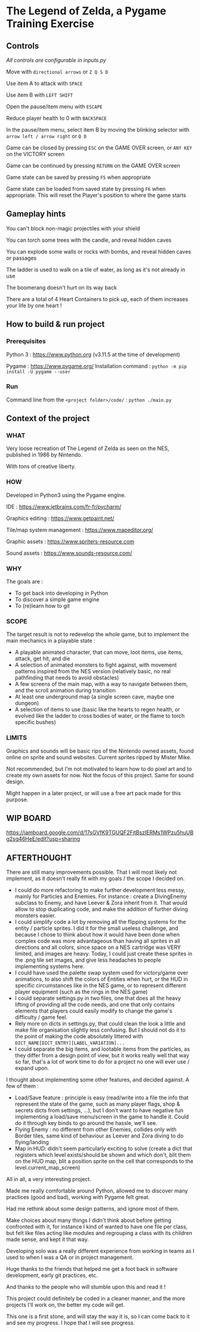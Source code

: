 # The Legend of Zelda, a Pygame Training Exercise

## Controls
_All controls are configurable in inputs.py_

Move with ```directional arrows``` or ```Z Q S D```

Use item A to attack with ```SPACE```

Use item B with ```LEFT SHIFT```

Open the pause/item menu with ```ESCAPE```

Reduce player health to 0 with ```BACKSPACE```

In the pause/item menu, select item B by moving the blinking selector with ```arrow left / arrow right``` or ```Q D```

Game can be closed by pressing ```ESC``` on the GAME OVER screen, or  ```ANY KEY``` on the VICTORY screen

Game can be continued by pressing ```RETURN``` on the GAME OVER screen

Game state can be saved by pressing ```F5``` when appropriate

Game state can be loaded from saved state by pressing ```F6``` when appropriate. This will reset the Player's position to where the game starts

## Gameplay hints

You can't block non-magic projectiles with your shield

You can torch some trees with the candle, and reveal hidden caves

You can explode some walls or rocks with bombs, and reveal hidden caves or passages

The ladder is used to walk on a tile of water, as long as it's not already in use

The boomerang doesn't hurt on its way back

There are a total of 4 Heart Containers to pick up, each of them increases your life by one heart !

## How to build & run project
### Prerequisites
Python 3 : https://www.python.org (v3.11.5 at the time of development)

Pygame :  https://www.pygame.org/
Installation command : 
```python -m pip install -U pygame --user```

### Run
Command line from the `<project folder>/code/` :
```python ./main.py```

## Context of the project
### WHAT
Very loose recreation of The Legend of Zelda as seen on the NES, published in 1986 by Nintendo.

With tons of creative liberty.

### HOW
Developed in Python3 using the Pygame engine.

IDE : https://www.jetbrains.com/fr-fr/pycharm/

Graphics editing : https://www.getpaint.net/

Tile/map system management : https://www.mapeditor.org/

Graphic assets : https://www.spriters-resource.com

Sound assets : https://www.sounds-resource.com/

### WHY
The goals are : 
- To get back into developing in Python
- To discover a simple game engine
- To (re)learn how to git

### SCOPE
The target result is not to redevelop the whole game, but to implement the main mechanics in a playable state :
- A playable animated character, that can move, loot items, use items, attack, get hit, and die
- A selection of animated monsters to fight against, with movement patterns inspired from the NES version (relatively basic, no real pathfinding that needs to avoid obstacles)
- A few screens of the main map, with a way to navigate between them, and the scroll animation during transition
- At least one underground map (a single screen cave, maybe one dungeon)
- A selection of items to use (basic like the hearts to regen health, or evolved like the ladder to cross bodies of water, or the flame to torch specific bushes)

### LIMITS
Graphics and sounds will be basic rips of the Nintendo owned assets, found online on sprite and sound websites.
Current sprites ripped by Mister Mike. 

Not recommended, but I'm not motivated to learn how to do pixel art and to create my own assets for now.
Not the focus of this project. Same for sound design. 

Might happen in a later project, or will use a free art pack made for this purpose.

## WIP BOARD
https://jamboard.google.com/d/17sGVfK9TGUQF2FjtBszIERMs1WPzu5huUBg2sg46HeE/edit?usp=sharing

## AFTERTHOUGHT
There are still many improvements possible. That I will most likely not implement, as it doesn't really fit with my goals / the scope I decided on.
- I could do more refactoring to make further development less messy, mainly for Particles and Enemies. 
For instance : create a DivingEnemy subclass to Enemy, and have Leever & Zora inherit from it. That would allow to stop duplicating code, and make the addition of further diving monsters easier.
- I could simplify code a lot by removing all the flipping systems for the entity / particle sprites. I did it for the small useless challenge, and because I chose to think about how it would have been done when complex code was more advantageous than having all sprites in all directions and all colors, since space on a NES cartridge was VERY limited, and images are heavy.
Today, I could just create these sprites in the .png tile set images, and give less headaches to people implementing systems here.
- I could have used the palette swap system used for victory/game over animations, to also shift the colors of Entities when hurt, or the HUD in specific circumstances like in the NES game, or to represent different player equipment (such as the rings in the NES game)
- I could separate settings.py in two files, one that does all the heavy lifting of providing all the code needs, and one that only contains elements that players could easily modify to change the game's difficulty / game feel.
- Rely more on dicts in settings.py, that could clean the look a little and make file organisation slightly less confusing. But I should not do it to the point of making the code absolutely littered with ```DICT_NAME[DICT_ENTRY][LABEL_VARIATION]...```
- I could separate the big items, and lootable items from the particles, as they differ from a design point of view, but it works really well that way so far, that's a lot of work time to do for a project no one will ever use / expand upon.  

I thought about implementing some other features, and decided against. A few of them :
- Load/Save feature : principle is easy (read/write into a file the info that represent the state of the game, such as many player flags, shop & secrets dicts from settings, ...), but I don't want to have negative fun implementing a load/save menu/screen in the game to handle it. Could do it through key binds to go around the hassle, we'll see.
- Flying Enemy : no different from other Enemies, collides only with Border tiles, same kind of behaviour as Leever and Zora diving to do flying/landing
- Map in HUD: didn't seem particularly exciting to solve (create a dict that registers which level exists/should be shown and which don't, blit them on the HUD map, blit a position sprite on the cell that corresponds to the level.current_map_screen)

All in all, a very interesting project.

Made me really comfortable around Python, allowed me to discover many practices (good and bad), working with Pygame felt great.

Had me rethink about some design patterns, and ignore most of them.

Make choices about many things I didn't think about before getting confronted with it, for instance I kind of wanted to have one file per class, but felt like files acting like modules and regrouping a class with its children made sense, and kept it that way.

Developing solo was a really different experience from working in teams as I used to when I was a QA or in project management.

Huge thanks to the friends that helped me get a foot back in software development, early git practices, etc.

And thanks to the people who will stumble upon this and read it !


This project could definitely be coded in a cleaner manner, and the more projects I'll work on, the better my code will get.

This one is a first stone, and will stay the way it is, so I can come back to it and see my progress. I hope that I will see progress.
